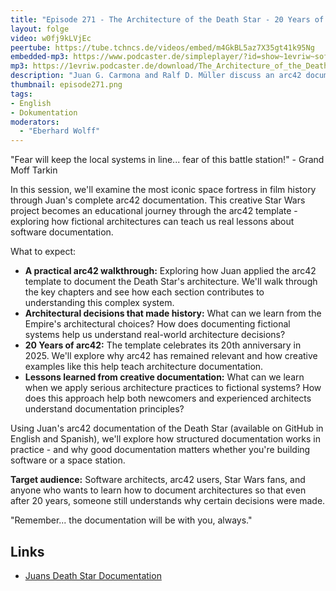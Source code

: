 ```yaml
---
title: "Episode 271 - The Architecture of the Death Star - 20 Years of arc42 and What We Can Learn"
layout: folge
video: w0fj9kLVjEc
peertube: https://tube.tchncs.de/videos/embed/m4GkBL5az7X35gt41k95Ng
embedded-mp3: https://www.podcaster.de/simpleplayer/?id=show~1evriw~software-architektur-im-stream~pod-34a89f9ed96b18564dfd0f71bec&v=1752422647
mp3: https://1evriw.podcaster.de/download/The_Architecture_of_the_Death_Star_-_20_Years_of_arc42_and_What_We_Can_Learn.mp3
description: "Juan G. Carmona and Ralf D. Müller discuss an arc42 documentation example: the Death Star"
thumbnail: episode271.png
tags:
- English
- Dokumentation
moderators:
  - "Eberhard Wolff"
---
```


"Fear will keep the local systems in line... fear of this battle
station!" - Grand Moff Tarkin

In this session, we'll examine the most iconic space fortress in film
history through Juan's complete arc42 documentation. This creative
Star Wars project becomes an educational journey through the arc42
template - exploring how fictional architectures can teach us real
lessons about software documentation.

What to expect:

- **A practical arc42 walkthrough:** Exploring how Juan applied the
  arc42 template to document the Death Star's architecture. We'll walk
  through the key chapters and see how each section contributes to
  understanding this complex system.
- **Architectural decisions that made history:** What can we learn
  from the Empire's architectural choices? How does documenting
  fictional systems help us understand real-world architecture
  decisions?
- **20 Years of arc42:** The template celebrates its 20th anniversary
  in 2025. We'll explore why arc42 has remained relevant and how
  creative examples like this help teach architecture documentation.
- **Lessons learned from creative documentation:** What can we learn
  when we apply serious architecture practices to fictional systems?
  How does this approach help both newcomers and experienced
  architects understand documentation principles?
  
Using Juan's arc42 documentation of the Death Star (available on
GitHub in English and Spanish), we'll explore how structured
documentation works in practice - and why good documentation matters
whether you're building software or a space station.

**Target audience:** Software architects, arc42 users, Star Wars fans,
and anyone who wants to learn how to document architectures so that
even after 20 years, someone still understands why certain decisions
were made.

"Remember... the documentation will be with you, always."

## Links

* [Juans Death Star Documentation](https://github.com/juangcarmona/starwars-deathstar-arc42-documentation)
